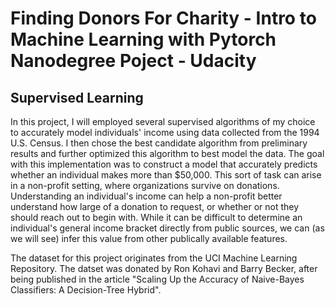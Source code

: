 # Finding Donors For Charity - Intro to Machine Learning with Pytorch Nanodegree Poject - Udacity

## Supervised Learning

In this project, I will employed several supervised algorithms of my choice to accurately model individuals' income using data collected from the 1994 U.S. Census. I then chose the best candidate algorithm from preliminary results and further optimized this algorithm to best model the data. The goal with this implementation was to construct a model that accurately predicts whether an individual makes more than $50,000. This sort of task can arise in a non-profit setting, where organizations survive on donations. Understanding an individual's income can help a non-profit better understand how large of a donation to request, or whether or not they should reach out to begin with. While it can be difficult to determine an individual's general income bracket directly from public sources, we can (as we will see) infer this value from other publically available features.

The dataset for this project originates from the UCI Machine Learning Repository. The datset was donated by Ron Kohavi and Barry Becker, after being published in the article "Scaling Up the Accuracy of Naive-Bayes Classifiers: A Decision-Tree Hybrid".

